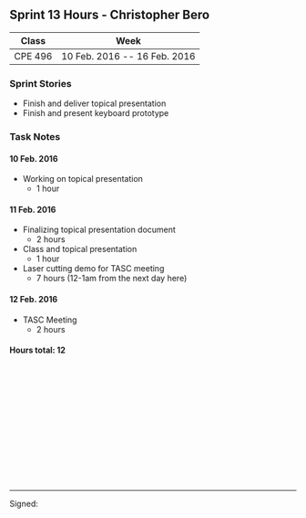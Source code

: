## Sprint 13 Hours - Christopher Bero

Class | Week
----- | ----
CPE 496 | 10 Feb. 2016 -- 16 Feb. 2016

### Sprint Stories

* Finish and deliver topical presentation
* Finish and present keyboard prototype

### Task Notes

#### 10 Feb. 2016

* Working on topical presentation
	* 1 hour

#### 11 Feb. 2016

* Finalizing topical presentation document
	* 2 hours
* Class and topical presentation
	* 1 hour
* Laser cutting demo for TASC meeting
	* 7 hours (12-1am from the next day here)

#### 12 Feb. 2016

* TASC Meeting
	* 2 hours


#### Hours total: 12



<br><br><br><br><br><br>
<br><br><br><br><br><br>

---

Signed: 
